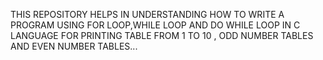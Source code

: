 THIS REPOSITORY HELPS IN UNDERSTANDING HOW TO WRITE A PROGRAM USING FOR LOOP,WHILE LOOP AND DO WHILE LOOP IN C LANGUAGE
FOR PRINTING TABLE FROM 1 TO 10 , ODD NUMBER TABLES AND EVEN NUMBER TABLES...
